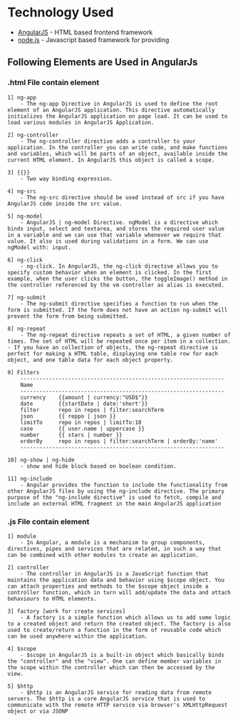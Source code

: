 # Technology Used

* [AngularJS](https://angularjs.org/) - HTML based frontend framework
* [node.js](https://nodejs.org/en/) - Javascript based framework for providing

## Following Elements are Used in AngularJs

### .html File contain element
    1] ng-app
        - The ng-app Directive in AngularJS is used to define the root element of an AngularJS application. This directive automatically initializes the AngularJS application on page load. It can be used to load various modules in AngularJS Application.
    
    2] ng-controller
        - The ng-controller directive adds a controller to your application. In the controller you can write code, and make functions and variables, which will be parts of an object, available inside the current HTML element. In AngularJS this object is called a scope.
    
    3] {{}}
        - Two way binding expression.
    
    4] ng-src
        - The ng-src directive should be used instead of src if you have AngularJS code inside the src value.
        
    5] ng-model
        - AngularJS | ng-model Directive. ngModel is a directive which binds input, select and textarea, and stores the required user value in a variable and we can use that variable whenever we require that value. It also is used during validations in a form. We can use ngModel with: input.
        
    6] ng-click
        - ng-click. In AngularJS, the ng-click directive allows you to specify custom behavior when an element is clicked. In the first example, when the user clicks the button, the toggleImage() method in the controller referenced by the vm controller as alias is executed.
    
    7] ng-submit
        - The ng-submit directive specifies a function to run when the form is submitted. If the form does not have an action ng-submit will prevent the form from being submitted.
    
    8] ng-repeat
        - The ng-repeat directive repeats a set of HTML, a given number of times. The set of HTML will be repeated once per item in a collection. - If you have an collection of objects, the ng-repeat directive is perfect for making a HTML table, displaying one table row for each object, and one table data for each object property.
    
    9] Filters
        ----------------------------------------------------------------
        Name                                          
        ----------------------------------------------------------------
        currency    {{amount | currency:"USD$"}}      
        date        {{startDate | date:'short'}}      
        filter      repo in repos | filter:searchTerm       
        json        {{ reppo | json }}                
        limitTo     repo in repos | limitTo:10        
        case        {{ user.name | uppercase }}             
        number      {{ stars | number }}                    
        orderBy     repo in repos | filter:searchTerm | orderBy:'name'
        ----------------------------------------------------------------
    
    10] ng-show | ng-hide
        - show and hide block based on boolean condition.

    11] ng-include
        - Angular provides the function to include the functionality from other AngularJS files by using the ng-include directive. The primary purpose of the "ng-include directive" is used to fetch, compile and include an external HTML fragment in the main AngularJS application
        
### .js File contain element
    1] module
        - In Angular, a module is a mechanism to group components, directives, pipes and services that are related, in such a way that can be combined with other modules to create an application.
        
    2] controller
        - The controller in AngularJS is a JavaScript function that maintains the application data and behavior using $scope object. You can attach properties and methods to the $scope object inside a controller function, which in turn will add/update the data and attach behaviours to HTML elements.
    
    3] factory [work for create services]
        - A factory is a simple function which allows us to add some logic to a created object and return the created object. The factory is also used to create/return a function in the form of reusable code which can be used anywhere within the application.
    
    4] $scope
        - $scope in AngularJS is a built-in object which basically binds the "controller" and the "view". One can define member variables in the scope within the controller which can then be accessed by the view.
        
    5] $http 
        - $http is an AngularJS service for reading data from remote servers. The $http is a core AngularJS service that is used to communicate with the remote HTTP service via browser's XMLHttpRequest object or via JSONP
